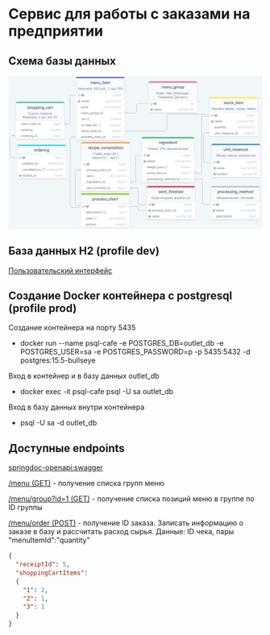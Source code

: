 # Сервис для работы с заказами на предприятии

## Схема базы данных

<img src="src/main/resources/static/SQL_Schema.PNG" alt="Схема SQL" width="900"/>

## База данных H2 (profile dev)

[Пользовательский интерфейс](http://localhost:8080/h2-ui/)

## Создание Docker контейнера с postgresql (profile prod)

Создание контейнера на порту 5435
* docker run --name psql-cafe -e POSTGRES_DB=outlet_db -e POSTGRES_USER=sa -e POSTGRES_PASSWORD=p -p 5435:5432 -d postgres:15.5-bullseye

Вход в контейнер и в базу данных outlet_db
* docker exec -it psql-cafe psql -U sa outlet_db

Вход в базу данных внутри контейнера
* psql -U sa -d outlet_db

## Доступные endpoints

[springdoc-openapi:swagger](localhost:8080/swagger-ui/index.html)

[/menu (GET)](http://localhost:8080/menu) - получение списка групп меню

[/menu/group?id=1 (GET)](http://localhost:8080/menu/group?id=1) - получение списка 
позиций меню в группе по ID группы

[/menu/order (POST)](http://localhost:8080/menu/order) - получение ID заказа. 
Записать информацию о заказе в базу и рассчитать расход сырья. 
Данные: ID чека, пары "menuItemId":"quantity"

```json
{
  "receiptId": 5,
  "shoppingCartItems":
  {
    "1": 2,
    "2": 1,
    "3": 1
  }
}
```

